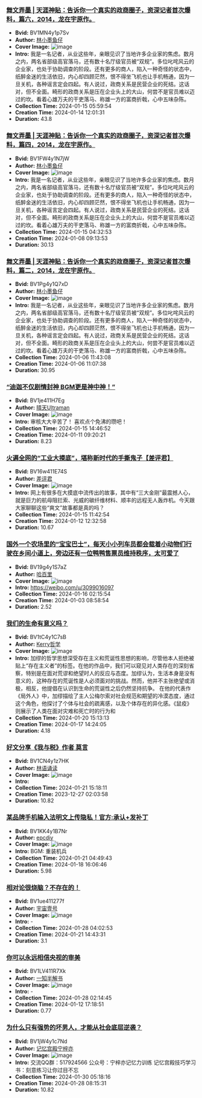### [舞文弄墨 | 天涯神贴：告诉你一个真实的政商圈子，资深记者首次爆料，篇六，2014，龙在宇原作。](https://www.bilibili.com/video/BV1MN4y1p7Sv)
- **Bvid:** BV1MN4y1p7Sv
- **Author:** [林小墨鱼仔](https://space.bilibili.com/3493103996504068)
- **Cover Image:** ![image](http://i2.hdslb.com/bfs/archive/26c008e113517266461b563ca061463c9b1a1416.jpg)
- **Intro:** 我是一名记者，从业这些年，亲眼见识了当地许多企业家的焦虑。数月之内，两名省部级高官落马，还有数十名厅级官员被“双规”。多位叱咤风云的企业家，也处于协助调查的阶段。还有更多的商人，陷入一种奇怪的状态中，纸醉金迷的生活依旧，内心却四顾茫然，恨不得坐飞机也让手机畅通，因为一旦关机，各种谣言定会四起。有人说过，政商关系是民营企业的死结。这话对，但不全面。畸形的政商关系是压在企业头上的大山，何尝不是官员难以迈过的坎。看着心雄万夫的干吏落马、称雄一方的富商折戟，心中五味杂陈。
- **Collection Time:** 2024-01-15 05:59:54
- **Creation Time:** 2024-01-14 12:01:31
- **Duration:** 43.8

### [舞文弄墨 | 天涯神贴：告诉你一个真实的政商圈子，资深记者首次爆料，篇四，2014，龙在宇原作。](https://www.bilibili.com/video/BV1FW4y1N7jW)
- **Bvid:** BV1FW4y1N7jW
- **Author:** [林小墨鱼仔](https://space.bilibili.com/3493103996504068)
- **Cover Image:** ![image](http://i2.hdslb.com/bfs/archive/ee407ee223e03606a75f752e21d25d8bd2f4b130.jpg)
- **Intro:** 我是一名记者，从业这些年，亲眼见识了当地许多企业家的焦虑。数月之内，两名省部级高官落马，还有数十名厅级官员被“双规”。多位叱咤风云的企业家，也处于协助调查的阶段。还有更多的商人，陷入一种奇怪的状态中，纸醉金迷的生活依旧，内心却四顾茫然，恨不得坐飞机也让手机畅通，因为一旦关机，各种谣言定会四起。有人说过，政商关系是民营企业的死结。这话对，但不全面。畸形的政商关系是压在企业头上的大山，何尝不是官员难以迈过的坎。看着心雄万夫的干吏落马、称雄一方的富商折戟，心中五味杂陈。
- **Collection Time:** 2024-01-15 04:32:53
- **Creation Time:** 2024-01-08 09:13:53
- **Duration:** 30.13

### [舞文弄墨 | 天涯神贴：告诉你一个真实的政商圈子，资深记者首次爆料，篇二，2014，龙在宇原作。](https://www.bilibili.com/video/BV1Pg4y1Q7xD)
- **Bvid:** BV1Pg4y1Q7xD
- **Author:** [林小墨鱼仔](https://space.bilibili.com/3493103996504068)
- **Cover Image:** ![image](http://i1.hdslb.com/bfs/archive/ee9f47edda9ebd7a3a544fda776a19734ce4b2a7.jpg)
- **Intro:** 我是一名记者，从业这些年，亲眼见识了当地许多企业家的焦虑。数月之内，两名省部级高官落马，还有数十名厅级官员被“双规”。多位叱咤风云的企业家，也处于协助调查的阶段。还有更多的商人，陷入一种奇怪的状态中，纸醉金迷的生活依旧，内心却四顾茫然，恨不得坐飞机也让手机畅通，因为一旦关机，各种谣言定会四起。有人说过，政商关系是民营企业的死结。这话对，但不全面。畸形的政商关系是压在企业头上的大山，何尝不是官员难以迈过的坎。看着心雄万夫的干吏落马、称雄一方的富商折戟，心中五味杂陈。
- **Collection Time:** 2024-01-06 11:43:08
- **Creation Time:** 2024-01-06 11:07:38
- **Duration:** 30.95

### [“迪迦不仅剧情封神 BGM更是神中神！”](https://www.bilibili.com/video/BV1je411H7Eg)
- **Bvid:** BV1je411H7Eg
- **Author:** [晴天Ultraman](https://space.bilibili.com/447662586)
- **Cover Image:** ![image](http://i2.hdslb.com/bfs/archive/e6e73d3f24e04cd0f47ba5d75bfb114e36f05c4e.jpg)
- **Intro:** 审核大大辛苦了！
喜欢点个免沸的瓒吧！
- **Collection Time:** 2024-01-15 14:46:52
- **Creation Time:** 2024-01-11 09:20:21
- **Duration:** 8.23

### [火遍全网的“工业大摸底”，堪称新时代的手撕鬼子【差评君】](https://www.bilibili.com/video/BV16w411E74S)
- **Bvid:** BV16w411E74S
- **Author:** [差评君](https://space.bilibili.com/19319172)
- **Cover Image:** ![image](http://i1.hdslb.com/bfs/archive/4c01bd69933cd4cc378e18a7edaba9813044ea07.jpg)
- **Intro:** 网上有很多在大摸底中流传出的故事，其中有“三大金刚”最震撼人心，就是巨力的航母阻拦索、光威的碳纤维材料、顺丰的远程无人轰炸机。今天跟大家聊聊这些“爽文”故事都是真的吗？
- **Collection Time:** 2024-01-15 11:42:54
- **Creation Time:** 2024-01-12 12:32:58
- **Duration:** 10.67

### [国外一个农场里的“宝宝巴士”，每天小小列车员都会载着小动物们行驶在乡间小道上，旁边还有一位鸭鸭售票员维持秩序，太可爱了](https://www.bilibili.com/video/BV19g4y1S7aZ)
- **Bvid:** BV19g4y1S7aZ
- **Author:** [哈百里](https://space.bilibili.com/381374122)
- **Cover Image:** ![image](http://i2.hdslb.com/bfs/archive/e275c74768d97a21b4f8f47f8e1cbf8cfe2627aa.jpg)
- **Intro:** https://weibo.com/u/3099016097
- **Collection Time:** 2024-01-16 02:15:54
- **Creation Time:** 2024-01-03 08:58:54
- **Duration:** 2.52

### [我们的生命有意义吗？](https://www.bilibili.com/video/BV1tC4y1C7sB)
- **Bvid:** BV1tC4y1C7sB
- **Author:** [Kerry哲学](https://space.bilibili.com/486316493)
- **Cover Image:** ![image](http://i1.hdslb.com/bfs/archive/9aa11aeb5818af751fc30df6d549f776a8eaf529.jpg)
- **Intro:** 加缪的哲学思想深受存在主义和荒诞性思想的影响，尽管他本人拒绝被贴上“存在主义者”的标签。在他的作品中，我们可以窥见对人类存在的深刻省察，特别是在面对荒谬和绝望时人的反应与态度。加缪认为，生活本身是没有意义的，这种存在的荒诞性是人必须面对的挑战。然而，他并不主张绝望或消极，相反，他提倡在认识到生命的荒诞性之后仍然坚持抗争。
在他的代表作《局外人》中，加缪描绘了主人公梅尔索对社会规范和期望的冷漠态度，通过这个角色，他探讨了个体与社会的疏离感，以及个体存在的异化感。《鼠疫》则展示了人类在面对灾难和死亡时的行为和
- **Collection Time:** 2024-01-20 15:13:13
- **Creation Time:** 2024-01-17 14:24:05
- **Duration:** 4.18

### [好文分享《我与税》作者 莫言](https://www.bilibili.com/video/BV1CN4y1z7HK)
- **Bvid:** BV1CN4y1z7HK
- **Author:** [林语诵读](https://space.bilibili.com/3494360878418559)
- **Cover Image:** ![image](http://i2.hdslb.com/bfs/archive/cc3bc227cc5b37bcd197b93aa60cd85502010762.jpg)
- **Intro:** 
- **Collection Time:** 2024-01-21 15:18:11
- **Creation Time:** 2023-12-27 02:03:58
- **Duration:** 10.82

### [某品牌手机输入法明文上传隐私！官方:承认+发补丁](https://www.bilibili.com/video/BV1KK4y1B7Nr)
- **Bvid:** BV1KK4y1B7Nr
- **Author:** [epcdiy](https://space.bilibili.com/12590)
- **Cover Image:** ![image](http://i2.hdslb.com/bfs/archive/ec53dd4cbc989832af2942e4cfe1b66f3f2ef1c9.jpg)
- **Intro:** BGM:
重装机兵
- **Collection Time:** 2024-01-21 04:49:43
- **Creation Time:** 2024-01-18 16:06:46
- **Duration:** 5.98

### [相对论很烧脑？不存在的！](https://www.bilibili.com/video/BV1ue411277f)
- **Bvid:** BV1ue411277f
- **Author:** [宇宙壹号](https://space.bilibili.com/607570400)
- **Cover Image:** ![image](http://i0.hdslb.com/bfs/archive/b45610b5f123cba94a640acdaeb2ec1b89477b48.jpg)
- **Intro:** -
- **Collection Time:** 2024-01-28 04:02:53
- **Creation Time:** 2024-01-21 14:43:31
- **Duration:** 3.1

### [你可以永远相信央视的审美](https://www.bilibili.com/video/BV1LV411R7Xk)
- **Bvid:** BV1LV411R7Xk
- **Author:** [一知半解书](https://space.bilibili.com/1001879382)
- **Cover Image:** ![image](http://i0.hdslb.com/bfs/archive/e83833e864e9ae307c08d136c6d6054d962165ab.jpg)
- **Intro:** -
- **Collection Time:** 2024-01-28 02:14:45
- **Creation Time:** 2024-01-12 17:18:51
- **Duration:** 0.77

### [为什么只有强势的坏男人，才能从社会底层逆袭？](https://www.bilibili.com/video/BV1jW4y1c7Nd)
- **Bvid:** BV1jW4y1c7Nd
- **Author:** [记忆宫殿宁梓亦](https://space.bilibili.com/129860965)
- **Cover Image:** ![image](http://i0.hdslb.com/bfs/archive/eebb551ad46ee249c82d1ee259a5106f1394c93c.jpg)
- **Intro:** 交流QQ群：517924566  公众号：宁梓亦记忆力训练 记忆宫殿技巧学习书：刻意练习让你过目不忘
- **Collection Time:** 2024-01-30 05:18:16
- **Creation Time:** 2024-01-28 08:15:31
- **Duration:** 10.82

